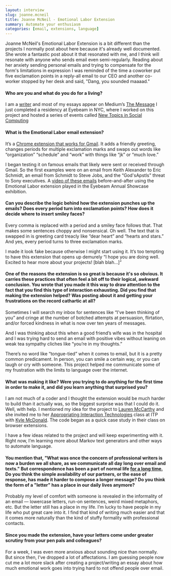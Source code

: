 ```yaml
---
layout: interview
slug: joanne.mcneil
title: Joanne McNeil - Emotional Labor Extension
summary: Automate your enthusiasm
categories: [email, extensions, language]
---
```


Joanne McNeil's Emotional Labor Extension is a bit different than the projects I normally post about here because it's already well documented. She wrote a fantastic post about it that resonated with me, and I think will resonate with anyone who sends email even semi-regularly. Reading about her anxiety sending personal emails and trying to compensate for the form's limitations in expression I was reminded of the time a coworker put five exclamation points in a reply-all email to our CEO and another co-worker stopped by her desk and said, "Dang, you sounded maaaad." 

#### Who are you and what do you do for a living?

I am a [writer](http://www.joannemcneil.com/essays/) and most of my essays appear on Medium’s [The Message](https://medium.com/message/) I just completed a residency at Eyebeam in NYC, where I worked on this project and hosted a series of events called [New Topics in Social Computing](https://soundcloud.com/eyebeamnyc/sets/new-topics-in-social-computing)

#### What is the Emotional Labor email extension?

It’s a [Chrome extension that works for Gmail](https://chrome.google.com/webstore/detail/gmail-emotional-labor/foonnlnklmnakfifejjjfhchclfkgkgh). It adds a friendly greeting, changes periods for multiple exclamation marks and swaps out words like “organization” “schedule” and “work” with things like “jk” or “much love.”

I began testing it on famous emails that likely were sent or received through Gmail. So the first examples were on an email from Keith Alexander to Eric Schmidt, an email from Schmidt to Steve Jobs, and the “God'sApstls" threat to Sony executives. A [video of these emails](https://www.flickr.com/photos/eyebeam/16419413486/) before-and-after using the Emotional Labor extension played in the Eyebeam Annual Showcase exhibition.

#### Can you describe the logic behind how the extension punches up the emails? Does every period turn into exclamation points? How does it decide where to insert smiley faces?

Every comma is replaced with a period and a smiley face follows that. That makes some sentences choppy and nonsensical. Oh well. The text that is swapped in is greeting card treacly like “dear heart” and “hearts and stars.” And yes, every period turns to three exclamation marks.

I made it look fake because otherwise I might start using it. It’s too tempting to have this extension that opens up demurely “I hope you are doing well. Excited to hear more about your projects! [blah blah…]” 

#### One of the reasons the extension is so great is because it's so obvious. It carries these practices that often feel a bit off to their logical, awkward conclusion. You wrote that you made it this way to draw attention to the fact that you find this type of interaction exhausting. Did you find that making the extension helped? Was posting about it and getting your frustrations on the record cathartic at all?

Sometimes I will search my inbox for sentences like “I’ve been thinking of you” and cringe at the number of botched attempts at persuasion, flirtation, and/or forced kindness in what is now over ten years of messages. 

And I was thinking about this when a good friend’s wife was in the hospital and I was trying hard to send an email with positive vibes without leaning on weak tea sympathy cliches like “you’re in my thoughts.”

There’s no word like “tongue-tied” when it comes to email, but it is a pretty common predicament. In person, you can smile a certain way, or you can laugh or cry with someone. This project helped me communicate some of my frustration with the limits to language over the internet. 

#### What was making it like? Were you trying to do anything for the first time in order to make it, and did you learn anything that surprised you?  

I am not much of a coder and I thought the extension would be much harder to build than it actually was, so the biggest surprise was that I could do it. Well, with help. I mentioned my idea for the project to [Lauren McCarthy](http://lauren-mccarthy.com/) and she invited me to her [Appropriating Interaction Technologies](http://www.creativeapplications.net/reviews/appropriating-interaction-technologies-social-hacking-at-itp/) class at ITP with [Kyle McDonald](http://kylemcdonald.net/). The code began as a quick case study in their class on browser extensions.

I have a few ideas related to the project and will keep experimenting with it. Right now, I’m learning more about Markov text generators and other ways to automate language.

#### You mention that, "What was once the concern of professional writers is now a burden we all share, as we communicate all day long over email and texts." But correspondence has been a part of normal life [for a long time.](http://geekologie.com/2015/02/poor-service-has-existed-forever-tablet.php) Do you think the simple availability of our partners, or the ease of response, has made it harder to compose a longer message? Do you think the form of a "letter" has a place in our daily lives anymore?

Probably my level of comfort with someone is revealed in the informality of an email — lowercase letters, run-on sentences, weird mixed metaphors, etc. But the letter still has a place in my life. I’m lucky to have people in my life who put great care into it. I find that kind of writing much easier and that it comes more naturally than the kind of stuffy formality with professional contacts.

#### Since you made the extension, have your letters come under greater scrutiny from your pen pals and colleagues?

For a week, I was even more anxious about sounding nice than normally. But since then, I’ve dropped a lot of affectations. I am guessing people now cut me a lot more slack after creating a project/writing an essay about how much emotional work goes into trying hard to not offend people over email. 